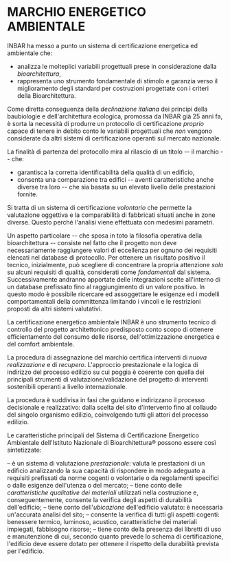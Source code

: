 # MARCHIO ENERGETICO AMBIENTALE

INBAR ha messo a punto un sistema di certificazione energetica ed ambientale che:

- analizza le molteplici variabili progettuali prese in considerazione dalla _bioarchitettura_,
- rappresenta uno strumento fondamentale di stimolo e garanzia verso il miglioramento degli standard per costruzioni progettate con i criteri della Bioarchitettura.

Come diretta conseguenza della _declinazione italiana_ dei principi della baubiologie e dell'architettura ecologica, promossa da INBAR già 25 anni fa, è sorta la necessità di produrre un protocollo di certificazione _proprio_ capace di tenere in debito conto le variabili progettuali che _non_ vengono considerate da altri sistemi di certificazione operanti sul mercato nazionale.

La finalità di partenza del protocollo  mira al rilascio di un titolo -- il marchio -- che:

- garantisca la corretta identificabilità della qualità di un edificio,
- consenta una comparazione tra edifici -- aventi caratteristiche anche diverse tra loro -- che sia basata su un elevato livello delle prestazioni fornite.

Si tratta di un sistema di certificazione _volontario_ che permette la valutazione oggettiva e la comparabilità di fabbricati situati anche in zone diverse. Questo perché l'analisi viene effettuata con medesimi parametri. 

Un aspetto particolare -- che sposa in toto la filosofia operativa della bioarchitettura -- consiste nel fatto che il progetto non deve necessariamente raggiungere valori di eccellenza per ognuno dei requisiti elencati nel database di protocollo. Per ottenere un risultato positivo il tecnico, inizialmente, può scegliere di concentrare la propria attenzione *solo* su alcuni requisiti di qualità, considerati come *fondamentali* dal sistema. Successivamente andranno apportate delle integrazioni scelte all'interno di un database prefissato fino al raggiungimento di un valore positivo. In questo modo è possibile ricercare ed assoggettare le esigenze ed i modelli comportamentali della committenza limitando i vincoli e le restrizioni proposti da altri sistemi valutativi.

La certificazione energetico ambientale INBAR è uno strumento tecnico di controllo del progetto architettonico predisposto conto scopo di ottenere efficientamento del consumo delle risorse, dell'ottimizzazione energetica e del comfort ambientale. 

La procedura di assegnazione del marchio certifica interventi di *nuova realizzazione* e di *recupero*. L'approccio prestazionale e la logica di indirizzo del processo edilizio su cui poggia è coerente con quella dei principali strumenti di valutazione/validazione del progetto di interventi sostenibili operanti a livello internazionale.

La procedura è suddivisa in fasi che guidano e indirizzano il processo decisionale e realizzativo: dalla scelta del sito d'intervento fino al collaudo del singolo organismo edilizio, coinvolgendo tutti gli attori del processo edilizio.

Le caratteristiche principali del Sistema di Certificazione Energetico Ambientale dell'Istituto Nazionale di Bioarchitettura® possono essere così sintetizzate:

– è un sistema di valutazione *prestazionale*: valuta le prestazioni di un edificio analizzando la sua capacità di rispondere in modo adeguato a requisiti prefissati da norme cogenti o volontarie o da regolamenti specifici o dalle esigenze dell'utenza o del mercato;
 – tiene conto delle *caratteristiche qualitative dei materiali* utilizzati nella costruzione e, conseguentemente, consente la verifica degli aspetti di durabilità dell'edificio;
 – tiene conto dell'*ubicazione* dell'edificio valutato: è necessaria un'accurata analisi del sito;
 – consente la verifica di tutti gli aspetti cogenti: benessere termico, luminoso, acustico, caratteristiche dei materiali impiegati, fabbisogno risorse; 
– tiene conto della presenza dei libretti di uso e manutenzione di cui, secondo quanto prevede lo schema di certificazione, l'edificio deve essere dotato per ottenere il rispetto della durabilità prevista per l'edificio.

